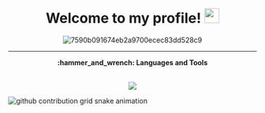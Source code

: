 <h1 align="center">
  Welcome to my profile!
  <img src="https://projectpokemon.org/images/normal-sprite/pikachu.gif" width="30px"/>
</h1>

<div align="center">
  
![7590b091674eb2a9700ecec83dd528c9](https://github.com/user-attachments/assets/37f31f50-526c-41c2-9d6a-22d95084f996)
  
</div>


---
<div align="center"><b>:hammer_and_wrench: Languages and Tools</b></div>
<br>


<p align="center">
  <a href="https://skillicons.dev">
    <img src="https://skillicons.dev/icons?i=python,java,html,css,js,c,cpp,arduino,mysql,gamemakerstudio" />
  </a>
</p>

<picture>
  <source media="(prefers-color-scheme: dark)" srcset="https://raw.githubusercontent.com/GabrielBoscoDeolindo/GabrielBoscoDeolindo/output/github-contribution-grid-snake-dark.svg">
  <img alt="github contribution grid snake animation" src="https://raw.githubusercontent.com/GabrielBoscoDeolindo/YourUser/output/github-contribution-grid-snake.svg">
</picture>
<!---
GabrielBoscoDeolindo/GabrielBoscoDeolindo is a ✨ special ✨ repository because its `README.md` (this file) appears on your GitHub profile.
You can click the Preview link to take a look at your changes.
--->
